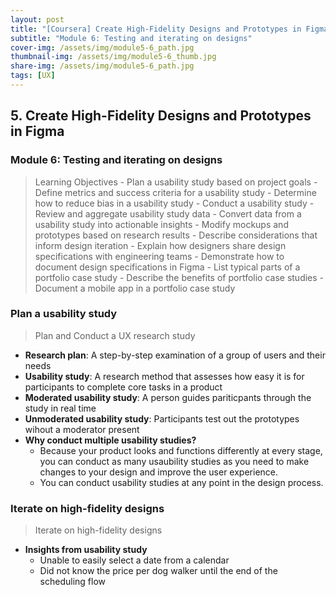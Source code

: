 ```yaml
---
layout: post
title: "[Coursera] Create High-Fidelity Designs and Prototypes in Figma 5-6"
subtitle: "Module 6: Testing and iterating on designs"
cover-img: /assets/img/module5-6_path.jpg
thumbnail-img: /assets/img/module5-6_thumb.jpg
share-img: /assets/img/module5-6_path.jpg
tags: [UX]
--- 
```


## 5. Create High-Fidelity Designs and Prototypes in Figma
### Module 6: Testing and iterating on designs

> Learning Objectives
	- Plan a usability study based on project goals
	- Define metrics and success criteria for a usability study
	- Determine how to reduce bias in a usability study
	- Conduct a usability study
	- Review and aggregate usability study data
	- Convert data from a usability study into actionable insights
	- Modify mockups and prototypes based on research results
	- Describe considerations that inform design iteration
	- Explain how designers share design specifications with engineering teams
	- Demonstrate how to document design specifications in Figma
	- List typical parts of a portfolio case study
	- Describe the benefits of portfolio case studies
	- Document a mobile app in a portfolio case study

### Plan a usability study

> Plan and Conduct a UX research study

- **Research plan**: A step-by-step examination of a group of users and their needs
- **Usability study**: A research method that assesses how easy it is for participants to complete core tasks in a product
- **Moderated usability study**: A person guides pariticpants through the study in real time
- **Unmoderated usability study**: Participants test out the prototypes wihout a moderator present
- **Why conduct multiple usability studies?**
	- Because your product looks and functions differently at every stage, you can conduct as many usaubility studies as you need to make changes to your design and improve the user experience.
    - You can conduct usability studies at any point in the design process.

### Iterate on high-fidelity designs

> Iterate on high-fidelity designs

- **Insights from usability study**
	- Unable to easily select a date from a calendar
  - Did not know the price per dog walker until the end of the scheduling flow